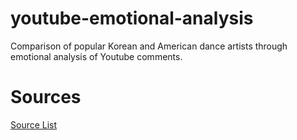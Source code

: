# youtube-emotional-analysis

Comparison of popular Korean and American dance artists through  emotional analysis of Youtube comments.

# Sources

[Source List](docs/source_list.md)